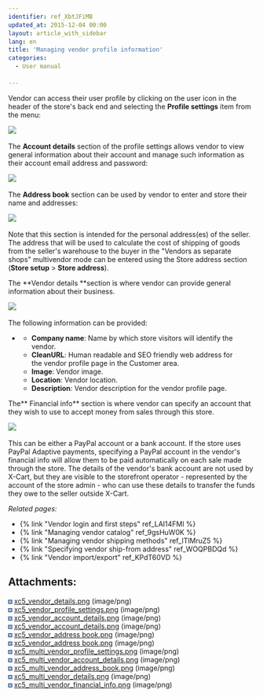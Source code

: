 ```yaml
---
identifier: ref_XbtJFiMB
updated_at: 2015-12-04 00:00
layout: article_with_sidebar
lang: en
title: 'Managing vendor profile information'
categories:
  - User manual

---
```



Vendor can access their user profile by clicking on the user icon in the header of the store's back end and selecting the **Profile settings** item from the menu:

![]({{site.baseurl}}/attachments/8749390/8719613.png?effects=drop-shadow)

The **Account details** section of the profile settings allows vendor to view general information about their account and manage such information as their account email address and password: 

![]({{site.baseurl}}/attachments/8749390/8719614.png?effects=drop-shadow)

The **Address book** section can be used by vendor to enter and store their name and addresses:

![]({{site.baseurl}}/attachments/8749390/8719615.png?effects=drop-shadow)

Note that this section is intended for the personal address(es) of the seller. The address that will be used to calculate the cost of shipping of goods from the seller's warehouse to the buyer in the "Vendors as separate shops" multivendor mode can be entered using the Store address section (**Store setup** > **Store address**). 

The **Vendor details **section is where vendor can provide general information about their business. 

![]({{site.baseurl}}/attachments/8749390/8719616.png?effects=drop-shadow)

The following information can be provided:

*   *   **Company name**: Name by which store visitors will identify the vendor. 
    *   **CleanURL**: Human readable and SEO friendly web address for the vendor profile page in the Customer area.
    *   **Image**: Vendor image.
    *   **Location**: Vendor location.
    *   **Description**: Vendor description for the vendor profile page.  

The** Financial info** section is where vendor can specify an account that they wish to use to accept money from sales through this store. 

![]({{site.baseurl}}/attachments/8749390/8719617.png?effects=drop-shadow)

This can be either a PayPal account or a bank account. If the store uses PayPal Adaptive payments, specifying a PayPal account in the vendor's financial info will allow them to be paid automatically on each sale made through the store. The details of the vendor's bank account are not used by X-Cart, but they are visible to the storefront operator - represented by the account of the store admin - who can use these details to transfer the funds they owe to the seller outside X-Cart.

_Related pages:_

*   {% link "Vendor login and first steps" ref_LAI14FMl %}
*   {% link "Managing vendor catalog" ref_9gsHuW0K %}
*   {% link "Managing vendor shipping methods" ref_lTlMruZ5 %}
*   {% link "Specifying vendor ship-from address" ref_WOQPBDQd %}
*   {% link "Vendor import/export" ref_KPdT60VD %}

## Attachments:

![](images/icons/bullet_blue.gif) [xc5_vendor_details.png]({{site.baseurl}}/attachments/8749390/8716909.png) (image/png)  
![](images/icons/bullet_blue.gif) [xc5_vendor_profile_settings.png]({{site.baseurl}}/attachments/8749390/8716911.png) (image/png)  
![](images/icons/bullet_blue.gif) [xc5_vendor_account_details.png]({{site.baseurl}}/attachments/8749390/8716927.png) (image/png)  
![](images/icons/bullet_blue.gif) [xc5_vendor_account_details.png]({{site.baseurl}}/attachments/8749390/8716926.png) (image/png)  
![](images/icons/bullet_blue.gif) [xc5_vendor_address book.png]({{site.baseurl}}/attachments/8749390/8716929.png) (image/png)  
![](images/icons/bullet_blue.gif) [xc5_vendor_address book.png]({{site.baseurl}}/attachments/8749390/8716928.png) (image/png)  
![](images/icons/bullet_blue.gif) [xc5_multi_vendor_profile_settings.png]({{site.baseurl}}/attachments/8749390/8719613.png) (image/png)  
![](images/icons/bullet_blue.gif) [xc5_multi_vendor_account_details.png]({{site.baseurl}}/attachments/8749390/8719614.png) (image/png)  
![](images/icons/bullet_blue.gif) [xc5_multi_vendor_address_book.png]({{site.baseurl}}/attachments/8749390/8719615.png) (image/png)  
![](images/icons/bullet_blue.gif) [xc5_multi_vendor_details.png]({{site.baseurl}}/attachments/8749390/8719616.png) (image/png)  
![](images/icons/bullet_blue.gif) [xc5_multi_vendor_financial_info.png]({{site.baseurl}}/attachments/8749390/8719617.png) (image/png)